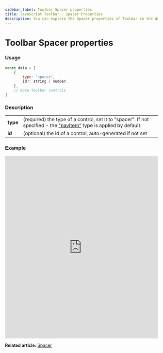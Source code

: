 ```yaml
---
sidebar_label: Toolbar Spacer properties
title: JavaScript Toolbar - Spacer Properties 
description: You can explore the Spacer properties of Toolbar in the documentation of the DHTMLX JavaScript UI library. Browse developer guides and API reference, try out code examples and live demos, and download a free 30-day evaluation version of DHTMLX Suite.
---
```


# Toolbar Spacer properties

### Usage

~~~js
const data = [
    {
        type: "spacer",
        id?: string | number,
    },
    // more Toolbar controls
]
~~~

### Description


<table>
    <tbody>
        <tr>
            <td><b>type</b></td>
            <td>(required) the type of a control, set it to "spacer". If not specified - the <a href="../../navitem/">"navItem"</a> type is applied by default.</td>
        </tr>
        <tr>
            <td><b>id</b></td>
            <td>(optional) the id of a control, auto-generated if not set</td>
        </tr>
    </tbody>
</table>

### Example

<iframe src="https://snippet.dhtmlx.com/0wt6z7sc?mode=js" frameborder="0" class="snippet_iframe" width="100%" height="600"></iframe>

**Related article:** [Spacer](toolbar/spacer.md)
